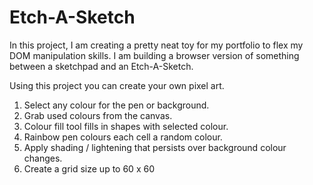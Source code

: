 # Etch-A-Sketch
In this project, I am creating a pretty neat toy for my portfolio to flex my DOM manipulation skills. 
I am building a browser version of something between a sketchpad and an Etch-A-Sketch.

Using this project you can  create your own pixel art.

1. Select any colour for the pen or background.
2. Grab used colours from the canvas.
3. Colour fill tool fills in shapes with selected colour.
4. Rainbow pen colours each cell a random colour.
5. Apply shading / lightening that persists over background colour changes.
6. Create a grid size up to 60 x 60